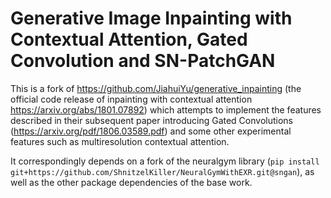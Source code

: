 # Generative Image Inpainting with Contextual Attention, Gated Convolution and SN-PatchGAN

This is a fork of https://github.com/JiahuiYu/generative_inpainting (the official code release of inpainting with contextual attention https://arxiv.org/abs/1801.07892) which attempts to implement the features described in their subsequent paper introducing Gated Convolutions (https://arxiv.org/pdf/1806.03589.pdf) and some other experimental features such as multiresolution contextual attention.

It correspondingly depends on a fork of the neuralgym library (`pip install git+https://github.com/ShnitzelKiller/NeuralGymWithEXR.git@sngan`), as well as the other package dependencies of the base work.